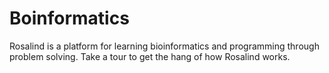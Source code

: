 # Boinformatics
 Rosalind is a platform for learning bioinformatics and programming through problem solving. Take a tour to get the hang of how Rosalind works.
